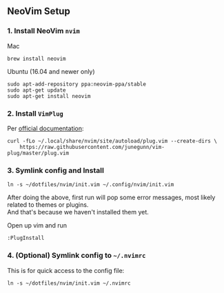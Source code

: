 NeoVim Setup
---

### 1. Install NeoVim `nvim`
Mac
```
brew install neovim
```

Ubuntu (16.04 and newer only)
```
sudo apt-add-repository ppa:neovim-ppa/stable
sudo apt-get update
sudo apt-get install neovim
```

### 2. Install `VimPlug` 
Per [official documentation](https://github.com/junegunn/vim-plug#neovim):
```
curl -fLo ~/.local/share/nvim/site/autoload/plug.vim --create-dirs \
    https://raw.githubusercontent.com/junegunn/vim-plug/master/plug.vim
```

### 3. Symlink config and Install
```
ln -s ~/dotfiles/nvim/init.vim ~/.config/nvim/init.vim
```

After doing the above, first run will pop some error messages,
most likely related to themes or plugins.  
And that's because we haven't installed them yet.

Open up vim and run
```
:PlugInstall
```

### 4. (Optional) Symlink config to `~/.nvimrc`
This is for quick access to the config file:
```
ln -s ~/dotfiles/nvim/init.vim ~/.nvimrc
```

